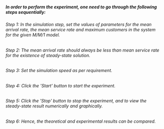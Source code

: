 ##### In order to perform the experiment, one need to go through the following steps sequentially:
###### Step 1:  In the simulation step, set the values of parameters for the mean arrival rate, the mean service rate and maximum customers in the system for the given M/M/1 model.
###### Step 2:  The mean arrival rate should always be less than mean service rate for the existence of steady-state solution.
###### Step 3:  Set the simulation speed as per requirement.
###### Step 4:  Click the 'Start' button to start the experiment.
###### Step 5:  Click the 'Stop' button to stop the experiment, and to view the steady-state result numerically and graphically.
###### Step 6:  Hence, the theoretical and experimental results can be compared. 
